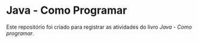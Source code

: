 # Java - Como Programar
Este repositório foi criado para registrar as atividades do livro *Java - Como programar*.